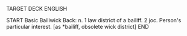 TARGET DECK
ENGLISH

START
Basic
Bailiwick
Back: n. 1 law district of a bailiff. 2 joc. Person's particular interest. [as *bailiff, obsolete wick district]
END
